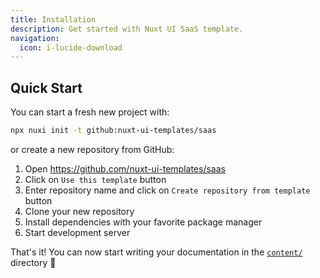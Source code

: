 ```yaml
---
title: Installation
description: Get started with Nuxt UI SaaS template.
navigation:
  icon: i-lucide-download
---
```


## Quick Start

You can start a fresh new project with:

```bash [Terminal]
npx nuxi init -t github:nuxt-ui-templates/saas
```

or create a new repository from GitHub:

1. Open <https://github.com/nuxt-ui-templates/saas>
2. Click on `Use this template` button
3. Enter repository name and click on `Create repository from template` button
4. Clone your new repository
5. Install dependencies with your favorite package manager
6. Start development server

That's it! You can now start writing your documentation in the
[`content/`](https://content.nuxt.com/usage/content-directory) directory 🚀
